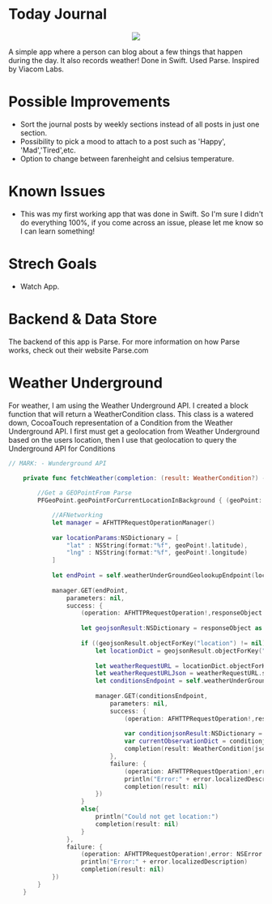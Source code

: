 
# Today Journal

<p align="center">
  <img src="https://raw.githubusercontent.com/lukegeiger/todayjournal/master/screenshot.png">
</p>

A simple app where a person can blog about a few things that happen during the day. It also records weather! Done in Swift. Used Parse. Inspired by Viacom Labs.

# Possible Improvements
- Sort the journal posts by weekly sections instead of all posts in just one section.
- Possibility to pick a mood to attach to a post such as 'Happy', 'Mad','Tired',etc.
- Option to change between farenheight and celsius temperature. 

# Known Issues
- This was my first working app that was done in Swift. So I'm sure I didn't do everything 100%, if you come across an issue, please let me know so I can learn something!

# Strech Goals
- Watch App.

# Backend & Data Store
The backend of this app is Parse. For more information on how Parse works, check out their website Parse.com

# Weather Underground
For weather, I am using the Weather Underground API. I created a block function that will return a WeatherCondition class. This class is a watered down, CocoaTouch representation of a Condition from the Weather Underground API. I first must get a geolocation from Weather Underground based on the users location, then I use that geolocation to query the Underground API for Conditions

```Swift
// MARK: - Wunderground API

    private func fetchWeather(completion: (result: WeatherCondition?) -> Void){
        
        //Get a GEOPointFrom Parse
        PFGeoPoint.geoPointForCurrentLocationInBackground { (geoPoint: PFGeoPoint?, error: NSError?) -> Void in

            //AFNetworking
            let manager = AFHTTPRequestOperationManager()
            
            var locationParams:NSDictionary = [
                "lat" : NSString(format:"%f", geoPoint!.latitude),
                "lng" : NSString(format:"%f", geoPoint!.longitude)
            ]
            
            let endPoint = self.weatherUnderGroundGeolookupEndpoint(locationParams)
            
            manager.GET(endPoint,
                parameters: nil,
                success: {
                    (operation: AFHTTPRequestOperation!,responseObject: AnyObject!) in
                    
                    let geojsonResult:NSDictionary = responseObject as! NSDictionary
                    
                    if ((geojsonResult.objectForKey("location") != nil)){
                        let locationDict = geojsonResult.objectForKey("location") as! NSDictionary
                        
                        let weatherRequestURL = locationDict.objectForKey("requesturl") as! String
                        let weatherRequestURLJson = weatherRequestURL.stringByReplacingOccurrencesOfString(".html", withString: ".json", options: NSStringCompareOptions.LiteralSearch, range: nil)
                        let conditionsEndpoint = self.weatherUnderGroundConditionsEndpoint(weatherRequestURLJson)
                        
                        manager.GET(conditionsEndpoint,
                            parameters: nil,
                            success: {
                                (operation: AFHTTPRequestOperation!,responseObject: AnyObject!) in
                                
                                var conditionjsonResult:NSDictionary = responseObject as! NSDictionary
                                var currentObservationDict = conditionjsonResult.objectForKey("current_observation") as! NSDictionary
                                completion(result: WeatherCondition(jsonDict: currentObservationDict))
                            },
                            failure: {
                                (operation: AFHTTPRequestOperation!,error: NSError!) in
                                println("Error:" + error.localizedDescription)
                                completion(result: nil)
                        })
                    }
                    else{
                        println("Could not get location:")
                        completion(result: nil)
                    }
                },
                failure: {
                    (operation: AFHTTPRequestOperation!,error: NSError!) in
                    println("Error:" + error.localizedDescription)
                    completion(result: nil)
            })
        }
    }

```
